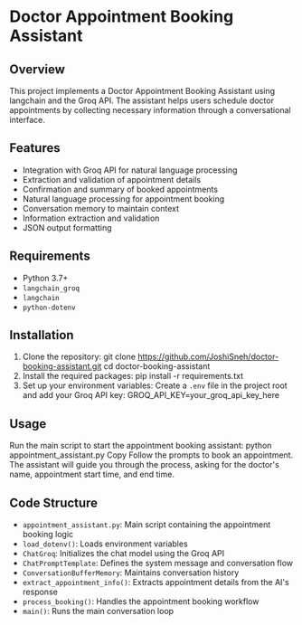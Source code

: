 # Doctor Appointment Booking Assistant

## Overview

This project implements a Doctor Appointment Booking Assistant using langchain and the Groq API. The assistant helps users schedule doctor appointments by collecting necessary information through a conversational interface.

## Features

- Integration with Groq API for natural language processing
- Extraction and validation of appointment details
- Confirmation and summary of booked appointments
- Natural language processing for appointment booking
- Conversation memory to maintain context
- Information extraction and validation
- JSON output formatting

## Requirements

- Python 3.7+
- `langchain_groq`
- `langchain`
- `python-dotenv`

## Installation

1. Clone the repository:
git clone https://github.com/JoshiSneh/doctor-booking-assistant.git
cd doctor-booking-assistant
2. Install the required packages:
pip install -r requirements.txt
3. Set up your environment variables:
Create a `.env` file in the project root and add your Groq API key:
GROQ_API_KEY=your_groq_api_key_here

## Usage

Run the main script to start the appointment booking assistant:
python appointment_assistant.py
Copy
Follow the prompts to book an appointment. The assistant will guide you through the process, asking for the doctor's name, appointment start time, and end time.

## Code Structure

- `appointment_assistant.py`: Main script containing the appointment booking logic
- `load_dotenv()`: Loads environment variables
- `ChatGroq`: Initializes the chat model using the Groq API
- `ChatPromptTemplate`: Defines the system message and conversation flow
- `ConversationBufferMemory`: Maintains conversation history
- `extract_appointment_info()`: Extracts appointment details from the AI's response
- `process_booking()`: Handles the appointment booking workflow
- `main()`: Runs the main conversation loop

